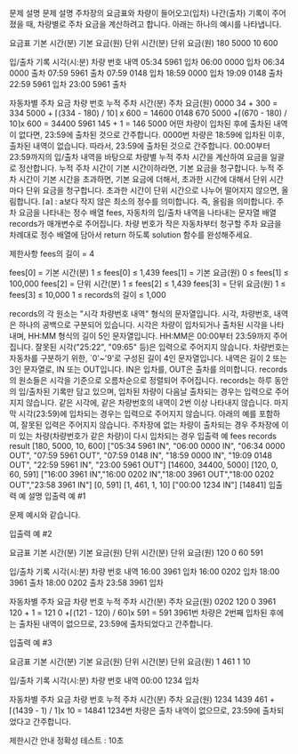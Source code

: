 문제 설명
문제 설명
주차장의 요금표와 차량이 들어오고(입차) 나간(출차) 기록이 주어졌을 때, 차량별로 주차 요금을 계산하려고 합니다. 아래는 하나의 예시를 나타냅니다.

요금표
기본 시간(분) 기본 요금(원) 단위 시간(분) 단위 요금(원)
180 5000 10 600

입/출차 기록
시각(시:분) 차량 번호 내역
05:34 5961 입차
06:00 0000 입차
06:34 0000 출차
07:59 5961 출차
07:59 0148 입차
18:59 0000 입차
19:09 0148 출차
22:59 5961 입차
23:00 5961 출차

자동차별 주차 요금
차량 번호 누적 주차 시간(분) 주차 요금(원)
0000 34 + 300 = 334 5000 + ⌈(334 - 180) / 10⌉ x 600 = 14600
0148 670 5000 +⌈(670 - 180) / 10⌉x 600 = 34400
5961 145 + 1 = 146 5000
어떤 차량이 입차된 후에 출차된 내역이 없다면, 23:59에 출차된 것으로 간주합니다.
0000번 차량은 18:59에 입차된 이후, 출차된 내역이 없습니다. 따라서, 23:59에 출차된 것으로 간주합니다.
00:00부터 23:59까지의 입/출차 내역을 바탕으로 차량별 누적 주차 시간을 계산하여 요금을 일괄로 정산합니다.
누적 주차 시간이 기본 시간이하라면, 기본 요금을 청구합니다.
누적 주차 시간이 기본 시간을 초과하면, 기본 요금에 더해서, 초과한 시간에 대해서 단위 시간 마다 단위 요금을 청구합니다.
초과한 시간이 단위 시간으로 나누어 떨어지지 않으면, 올림합니다.
⌈a⌉ : a보다 작지 않은 최소의 정수를 의미합니다. 즉, 올림을 의미합니다.
주차 요금을 나타내는 정수 배열 fees, 자동차의 입/출차 내역을 나타내는 문자열 배열 records가 매개변수로 주어집니다. 차량 번호가 작은 자동차부터 청구할 주차 요금을 차례대로 정수 배열에 담아서 return 하도록 solution 함수를 완성해주세요.

제한사항
fees의 길이 = 4

fees[0] = 기본 시간(분)
1 ≤ fees[0] ≤ 1,439
fees[1] = 기본 요금(원)
0 ≤ fees[1] ≤ 100,000
fees[2] = 단위 시간(분)
1 ≤ fees[2] ≤ 1,439
fees[3] = 단위 요금(원)
1 ≤ fees[3] ≤ 10,000
1 ≤ records의 길이 ≤ 1,000

records의 각 원소는 "시각 차량번호 내역" 형식의 문자열입니다.
시각, 차량번호, 내역은 하나의 공백으로 구분되어 있습니다.
시각은 차량이 입차되거나 출차된 시각을 나타내며, HH:MM 형식의 길이 5인 문자열입니다.
HH:MM은 00:00부터 23:59까지 주어집니다.
잘못된 시각("25:22", "09:65" 등)은 입력으로 주어지지 않습니다.
차량번호는 자동차를 구분하기 위한, `0'~'9'로 구성된 길이 4인 문자열입니다.
내역은 길이 2 또는 3인 문자열로, IN 또는 OUT입니다. IN은 입차를, OUT은 출차를 의미합니다.
records의 원소들은 시각을 기준으로 오름차순으로 정렬되어 주어집니다.
records는 하루 동안의 입/출차된 기록만 담고 있으며, 입차된 차량이 다음날 출차되는 경우는 입력으로 주어지지 않습니다.
같은 시각에, 같은 차량번호의 내역이 2번 이상 나타내지 않습니다.
마지막 시각(23:59)에 입차되는 경우는 입력으로 주어지지 않습니다.
아래의 예를 포함하여, 잘못된 입력은 주어지지 않습니다.
주차장에 없는 차량이 출차되는 경우
주차장에 이미 있는 차량(차량번호가 같은 차량)이 다시 입차되는 경우
입출력 예
fees records result
[180, 5000, 10, 600] ["05:34 5961 IN", "06:00 0000 IN", "06:34 0000 OUT", "07:59 5961 OUT", "07:59 0148 IN", "18:59 0000 IN", "19:09 0148 OUT", "22:59 5961 IN", "23:00 5961 OUT"] [14600, 34400, 5000]
[120, 0, 60, 591] ["16:00 3961 IN","16:00 0202 IN","18:00 3961 OUT","18:00 0202 OUT","23:58 3961 IN"] [0, 591]
[1, 461, 1, 10] ["00:00 1234 IN"] [14841]
입출력 예 설명
입출력 예 #1

문제 예시와 같습니다.

입출력 예 #2

요금표
기본 시간(분) 기본 요금(원) 단위 시간(분) 단위 요금(원)
120 0 60 591

입/출차 기록
시각(시:분) 차량 번호 내역
16:00 3961 입차
16:00 0202 입차
18:00 3961 출차
18:00 0202 출차
23:58 3961 입차

자동차별 주차 요금
차량 번호 누적 주차 시간(분) 주차 요금(원)
0202 120 0
3961 120 + 1 = 121 0 +⌈(121 - 120) / 60⌉x 591 = 591
3961번 차량은 2번째 입차된 후에는 출차된 내역이 없으므로, 23:59에 출차되었다고 간주합니다.

입출력 예 #3

요금표
기본 시간(분) 기본 요금(원) 단위 시간(분) 단위 요금(원)
1 461 1 10

입/출차 기록
시각(시:분) 차량 번호 내역
00:00 1234 입차

자동차별 주차 요금
차량 번호 누적 주차 시간(분) 주차 요금(원)
1234 1439 461 +⌈(1439 - 1) / 1⌉x 10 = 14841
1234번 차량은 출차 내역이 없으므로, 23:59에 출차되었다고 간주합니다.
​

제한시간 안내
정확성 테스트 : 10초
